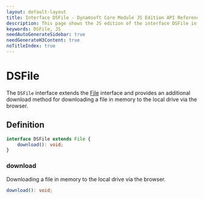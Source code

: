 ```yaml
---
layout: default-layout
title: Interface DSFile - Dynamsoft Core Module JS Edition API Reference
description: This page shows the JS edition of the interface DSFile in Dynamsoft Core Module.
keywords: DSFile, JS
needAutoGenerateSidebar: true
needGenerateH3Content: true
noTitleIndex: true
---
```


# DSFile

The `DSFile` interface extends the [File](https://developer.mozilla.org/en-US/docs/Web/API/File) interface and provides an additional download method for downloading a file in memory to the local drive via the browser.

## Definition

```typescript
interface DSFile extends File {
    download(): void;
}
```

### download

Downloading a file in memory to the local drive via the browser.

```typescript
download(): void;
```